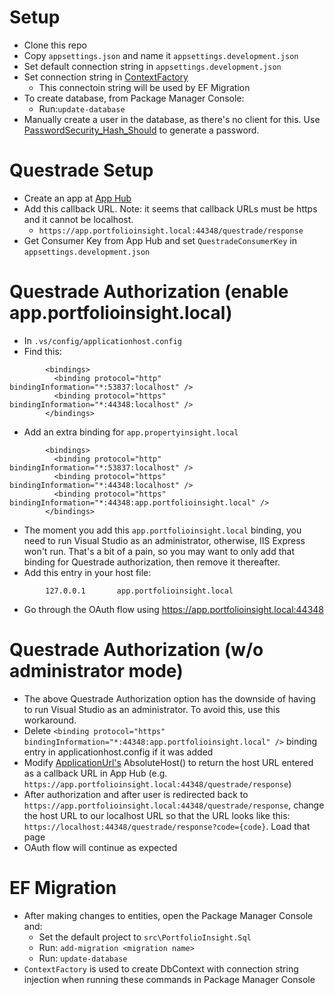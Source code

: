 # Setup
* Clone this repo
* Copy `appsettings.json` and name it `appsettings.development.json`
* Set default connection string in `appsettings.development.json`
* Set connection string in [ContextFactory](https://github.com/johnnyoshika/portfolioinsight/blob/master/src/PortfolioInsight.Sql/ContextFactory.cs)
  * This connectoin string will be used by EF Migration
* To create database, from Package Manager Console:
  * Run:`update-database`
* Manually create a user in the database, as there's no client for this. Use [PasswordSecurity_Hash_Should](https://github.com/johnnyoshika/portfolioinsight/blob/master/test/PortfolioInsight.Domain.Tests/Security/PasswordSecurity_Hash_Should.cs) to generate a password.

# Questrade Setup
* Create an app at [App Hub](https://login.questrade.com/APIAccess/UserApps.aspx)
* Add this callback URL. Note: it seems that callback URLs must be https and it cannot be localhost.
  * `https://app.portfolioinsight.local:44348/questrade/response`
* Get Consumer Key from App Hub and set `QuestradeConsumerKey` in `appsettings.development.json`

# Questrade Authorization (enable app.portfolioinsight.local)
* In `.vs/config/applicationhost.config`
* Find this:
```
        <bindings>
          <binding protocol="http" bindingInformation="*:53837:localhost" />
          <binding protocol="https" bindingInformation="*:44348:localhost" />
        </bindings>
```
* Add an extra binding for `app.propertyinsight.local`
```
        <bindings>
          <binding protocol="http" bindingInformation="*:53837:localhost" />
          <binding protocol="https" bindingInformation="*:44348:localhost" />
          <binding protocol="https" bindingInformation="*:44348:app.portfolioinsight.local" />
        </bindings>
```
* The moment you add this `app.portfolioinsight.local` binding, you need to run Visual Studio as an administrator, otherwise, IIS Express won't run. That's a bit of a pain, so you may want to only add that binding for Questrade authorization, then remove it thereafter.
* Add this entry in your host file:
```
        127.0.0.1		app.portfolioinsight.local
```
* Go through the OAuth flow using https://app.portfolioinsight.local:44348

# Questrade Authorization (w/o administrator mode)
* The above Questrade Authorization option has the downside of having to run Visual Studio as an administrator. To avoid this, use this workaround.
* Delete `<binding protocol="https" bindingInformation="*:44348:app.portfolioinsight.local" />` binding entry in applicationhost.config if it was added
* Modify [ApplicationUrl's](https://github.com/johnnyoshika/portfolioinsight/blob/master/src/PortfolioInsight.Web/Http/ApplicationUrl.cs) AbsoluteHost() to return the host URL entered as a callback URL in App Hub (e.g. `https://app.portfolioinsight.local:44348/questrade/response`)
* After authorization and after user is redirected back to `https://app.portfolioinsight.local:44348/questrade/response`, change the host URL to our localhost URL so that the URL looks like this: `https://localhost:44348/questrade/response?code={code}`. Load that page
* OAuth flow will continue as expected

# EF Migration
* After making changes to entities, open the Package Manager Console and:
  * Set the default project to `src\PortfolioInsight.Sql`
  * Run: `add-migration <migration name>`
  * Run: `update-database`
* `ContextFactory` is used to create DbContext with connection string injection when running these commands in Package Manager Console